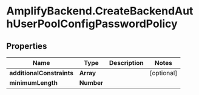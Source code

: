 # AmplifyBackend.CreateBackendAuthUserPoolConfigPasswordPolicy

## Properties

Name | Type | Description | Notes
------------ | ------------- | ------------- | -------------
**additionalConstraints** | **Array** |  | [optional] 
**minimumLength** | **Number** |  | 



